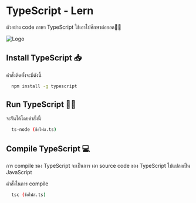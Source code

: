 
# TypeScript - Lern

ตัวอย่าง code ภาษา TypeScript ใช้เอาไปศึกษาต่อยอด👨‍💻


![Logo](https://cdn.discordapp.com/attachments/934992583162212412/1039915562597355631/61b9153eb634b409537f05d3_TypeScript_logo.png)


## Install TypeScript 📥

คำสั่งติดตั้งจะมีดังนี้

```bash
  npm install -g typescript
```
    
## Run TypeScript 🏃‍♂️

จะรันได้โดยคำสั่งนี้

```bash
  ts-node (ชื่อไฟล์.ts)
```


## Compile TypeScript 💻

การ compile ของ TypeScript จะเป็นการ เอา source code ของ TypeScript ไปแปลงเป็น JavaScript


คำสั่งในการ compile

```bash
  tsc (ชื่อไฟล์.ts)
```
